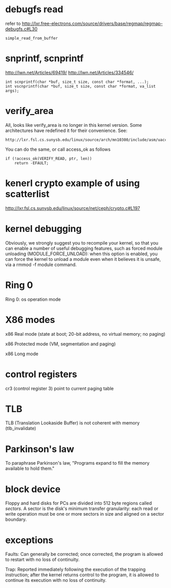 # debugfs read
refer to
http://lxr.free-electrons.com/source/drivers/base/regmap/regmap-debugfs.c#L30

    simple_read_from_buffer

# snprintf, scnprintf
http://lwn.net/Articles/69419/
http://lwn.net/Articles/334546/

    int scnprintf(char *buf, size_t size, const char *format, ...);
    int vscnprintf(char *buf, size_t size, const char *format, va_list args);

# verify_area
All, looks like verify_area is no longer in this kernel version.  Some
architectures have redefined it for their convenience.  See:

    http://lxr.fsl.cs.sunysb.edu/linux/source/arch/mn10300/include/asm/uaccess.h#L75

You can do the same, or call access_ok as follows

    if (!access_ok(VERIFY_READ, ptr, len))
        return -EFAULT;
	
# kenerl crypto example of using scatterlist
http://lxr.fsl.cs.sunysb.edu/linux/source/net/ceph/crypto.c#L197

# kernel debugging 
Obviously, we strongly suggest you to recompile your kernel, so that you can
enable a number of useful debugging features, such as forced module unloading
(MODULE_FORCE_UNLOAD): when this option is enabled, you can force the kernel to
                       unload a module even when it believes it is unsafe, via a
                       rmmod -f module command. 

# Ring 0
Ring 0: os operation mode

# X86 modes
x86 Real mode (state at boot; 20-bit address, no virtual memory; no paging)

x86 Protected mode (VM, segmentation and paging)

x86 Long mode

# control registers
cr3 (control register 3) point to current paging table

# TLB
TLB (Translation Lookaside Buffer) is not coherent with memory (tlb_invalidate)

# Parkinson's law
To paraphrase Parkinson's law, "Programs expand to fill the memory available to
hold them."

# block device
Floppy and hard disks for PCs are divided into 512 byte regions called
*sectors*.  A sector is the disk's minimum transfer granularity: each read or
write operation must be one or more sectors in size and aligned on a sector
boundary.

# exceptions
Faults: Can generally be corrected; once corrected, the program is allowed to
restart with no loss of continuity.

Trap: Reported immediately following the execution of the trapping instruction;
after the kernel returns control to the program, it is allowed to continue its
execution with no loss of continuity.
